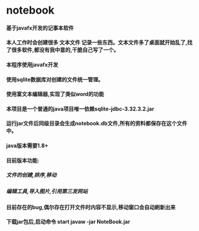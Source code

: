 # notebook
#### 基于javafx开发的记事本软件
#### 本人工作时会创建很多 文本文件 记录一些东西。文本文件多了桌面就开始乱了,找了很多软件,都没有我中意的,干脆自己写了一个。

#### 本程序使用javafx开发
#### 使用sqlite数据库对创建的文件统一管理。
#### 使用富文本编辑器,实现了类似word的功能
#### 本项目是一个普通的java项目唯一依赖sqlite-jdbc-3.32.3.2.jar
#### 运行jar文件后同级目录会生成notebook.db文件,所有的资料都保存在这个文件中。
#### java版本需要1.8+

#### 目前版本功能:
##### 文件的创建,排序,移动
##### 编辑工具,导入图片,引用第三发网站

#### 目前存在的bug,偶尔存在打开文件时内容不显示,移动窗口会自动刷新出来
#### 下载jar包后,启动命令 start javaw -jar NoteBook.jar
